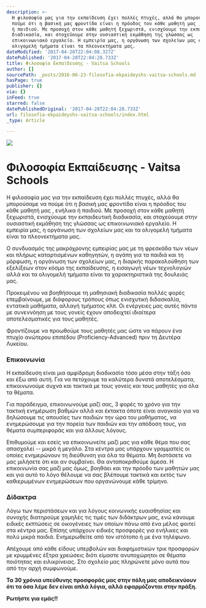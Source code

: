 ```yaml
---
description: >-
  H φιλοσοφία μας για την εκπαίδευση έχει πολλές πτυχές, αλλά θα μπορούσαμε να
  πούμε ότι η βασική μας φροντίδα είναι η πρόοδος του κάθε μαθητή μας , ενήλικα
  ή παιδιού. Με προσοχή στον κάθε μαθητή ξεχωριστά, ενισχύουμε την εκπαιδευτική
  διαδικασία, και στοχεύουμε στην ουσιαστική εκμάθηση της γλώσσας ως
  επικοινωνιακό εργαλείο. Η εμπειρία μας, η οργάνωση των σχολείων μας και τα
  ολιγομελή τμήματα είναι τα πλεονεκτήματα μας.
dateModified: '2017-04-28T22:04:08.327Z'
datePublished: '2017-04-28T22:04:28.733Z'
title: Φιλοσοφία Εκπαίδευσης - Vaitsa Schools
author: []
sourcePath: _posts/2016-06-23-filosofia-ekpaideyshs-vaitsa-schools.md
hasPage: true
publisher: {}
via: {}
inFeed: true
starred: false
datePublishedOriginal: '2017-04-28T22:04:28.733Z'
url: filosofia-ekpaideyshs-vaitsa-schools/index.html
_type: Article

---
```

![](https://the-grid-user-content.s3-us-west-2.amazonaws.com/4cb91e5c-09be-4168-9fc4-1c5eb1eb2174.jpg)

# Φιλοσοφία Εκπαίδευσης - Vaitsa Schools

H φιλοσοφία μας για την εκπαίδευση έχει πολλές πτυχές, αλλά θα μπορούσαμε να πούμε ότι η βασική μας φροντίδα είναι η πρόοδος του κάθε μαθητή μας , ενήλικα ή παιδιού. Με προσοχή στον κάθε μαθητή ξεχωριστά, ενισχύουμε την εκπαιδευτική διαδικασία, και στοχεύουμε στην ουσιαστική εκμάθηση της γλώσσας ως επικοινωνιακό εργαλείο. Η εμπειρία μας, η οργάνωση των σχολείων μας και τα ολιγομελή τμήματα είναι τα πλεονεκτήματα μας.

Ο συνδυασμός της μακρόχρονης εμπειρίας μας με τη φρεσκάδα των νέων και πλήρως καταρτισμένων καθηγητών, η αγάπη για τα παιδιά και τη μόρφωση, η οργάνωση των σχολείων μας, η διαρκής παρακολούθηση των εξελίξεων στον κόσμο της εκπαίδευσης, η εισαγωγή νέων τεχνολογιών αλλά και τα ολιγομελή τμήματα είναι τα χαρακτηριστικά της δουλειάς μας.

Προκειμένου να βοηθήσουμε τη μαθησιακή διαδικασία πολλές φορές επεμβαίνουμε, με διάφορους τρόπους όπως ενισχυτική διδασκαλία, εντατικά μαθήματα, αλλαγή τμήματος κλπ. Οι ενέργειες μας αυτές πάντα με συνεννόηση με τους γονείς έχουν αποδειχτεί ιδιαίτερα αποτελεσματικές για τους μαθητές.

Φροντίζουμε να προωθούμε τους μαθητές μας ώστε να πάρουν ένα πτυχίο ανώτερου επιπέδου (Proficiency-Advanced) πριν τη Δευτέρα Λυκείου.

### **Επικοινωνία**

Η εκπαίδευση είναι μια αμφίδρομη διαδικασία τόσο μέσα στην τάξη όσο και έξω από αυτή. Για να πετύχουμε τα καλύτερα δυνατά αποτελέσματα, επικοινωνούμε συχνά και τακτικά με τους γονείς και τους μαθητές για όλα τα θέματα.

Για παράδειγμα, επικοινωνούμε μαζί σας, 3 φορές το χρόνο για την τακτική ενημέρωση βαθμών αλλά και έκτακτα όποτε είναι αναγκαίο για να δηλώσουμε τις απουσίες των παιδιών την ώρα του μαθήματος, να ενημερώσουμε για την πορεία των παιδιών και την απόδοση τους, για θέματα συμπεριφοράς και για άλλους λόγους.

Επιθυμούμε και εσείς να επικοινωνείτε μαζί μας για κάθε θέμα που σας απασχολεί -- μικρό ή μεγάλο. Στα κέντρα μας υπάρχουν γραμματείς οι οποίες ενημερώνουν τη διεύθυνση για όλα τα θέματα. Μη διστάσετε να μας μιλήσετε ότι και αν συμβαίνει. Θα ανταποκριθούμε άμεσα. Η επικοινωνία σας μαζί μας όμως, βοηθάει και την πρόοδο των μαθητών μας και για αυτό το λόγο θέλουμε να σας βλέπουμε τακτικά και εκτός των καθιερωμένων ενημερώσεων που οργανώνουμε κάθε τρίμηνο.

### **Δίδακτρα**

Λόγω των περιστάσεων και για λόγους κοινωνικής ευαισθησίας και συνοχής διατηρούμε χαμηλές τις τιμές των διδάκτρων μας, ενώ κάνουμε ειδικές εκπτώσεις σε οικογένειες των οποίων πάνω από ένα μέλος φοιτεί στα κέντρα μας. Επίσης υπάρχουν ειδικές προσφορές για ενήλικες και πολύ μικρά παιδιά. Ενημερωθείτε από τον ιστότοπο ή με ένα τηλέφωνο.

Απέχουμε από κάθε είδους υπερβολών και διαφημιστικών τρικ προσφορών με κρυμμένες έξτρα χρεώσεις διότι είμαστε ανυποχώρητοι σε θέματα ποιότητας και ειλικρίνειας. Στο σχολείο μας πληρώνετε μόνο αυτά που από την αρχή συμφωνούμε.

**Τα 30 χρόνια υπεύθυνης προσφοράς μας στην πόλη μας αποδεικνύουν ότι τα όσα λέμε δεν είναι απλά λόγια, αλλά εφαρμόζονται στην πράξη.**

**Ρωτήστε για εμάς!!**